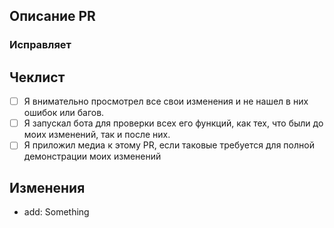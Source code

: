 <!-- ЭТО ШАБЛОН ВАШЕГО PULL REQUEST. Текст между стрелками - это комментарии - они не будут видны в PR. -->

## Описание PR
<!-- Здесь необходимо указать то, что изменяет сам PR 
Также указать ID проблемы(Issue) если таковая существует, которую ваш PR исправляет. В ином случае нужно удалить следующий заголовок
-->
### Исправляет
<!-- ID -->

## Чеклист
<!-- Чеклист необходимый для будущего ревью(если таковое предусматривается) -->
- [ ] Я внимательно просмотрел все свои изменения и не нашел в них ошибок или багов.
- [ ] Я запускал бота для проверки всех его функций, как тех, что были до моих изменений, так и после них.
- [ ] Я приложил медиа к этому PR, если таковые требуется для полной демонстрации моих изменений

## Изменения
<!-- Внесенные вами изменения должны быть в формате в следущем формате:
- add:
- tweak:
- fix:
- remove:
Указывать необходимо только то, что нужно(логично), если ваши изменения ничего не удаляют или не исправляют, указывать поля remove и fix соответственно не нужно.
Описывать каждую удаленную вами строчку также не нужно, описывайте только добавленные функции и большие изменения. Маленькие изменения по типу добавленного в код пробела описывать тут не нужно.
 -->
- add: Something
